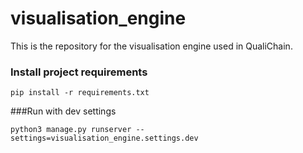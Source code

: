 # visualisation_engine
This is the repository for the visualisation engine used in QualiChain.

### Install project requirements
`pip install -r requirements.txt`

###Run with dev settings

`python3 manage.py runserver --settings=visualisation_engine.settings.dev`
